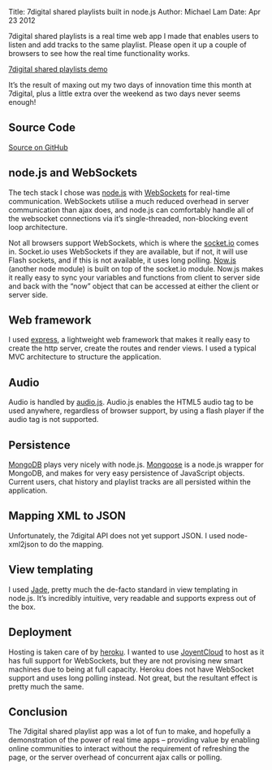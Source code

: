 Title: 7digital shared playlists built in node.js
Author: Michael Lam
Date: Apr 23 2012

7digital shared playlists is a real time web app I made that enables users to listen and add tracks to the same playlist. Please open it up a couple of browsers to see how the real time functionality works.

[7digital shared playlists demo](http://electric-summer-3784.herokuapp.com/)

It’s the result of maxing out my two days of innovation time this month at 7digital, plus a little extra over the weekend as two days never seems enough!


## Source Code

[Source on GitHub](https://github.com/treadsafely/node-js-7digital-shared-playlists)

## node.js and WebSockets

The tech stack I chose was [node.js](http://nodejs.org/) with [WebSockets](http://en.wikipedia.org/wiki/WebSocket) for real-time communication. WebSockets utilise a much reduced overhead in server communication than ajax does, and node.js can comfortably handle all of the websocket connections via it’s single-threaded, non-blocking event loop architecture.

Not all browsers support WebSockets, which is where the [socket.io](http://socket.io/) comes in. Socket.io uses WebSockets if they are available, but if not, it will use Flash sockets, and if this is not available, it uses long polling. [Now.js](http://nowjs.com/) (another node module) is built on top of the socket.io module. Now.js makes it really easy to sync your variables and functions from client to server side and back with the “now” object that can be accessed at either the client or server side.

## Web framework

I used [express](http://expressjs.com/), a lightweight web framework that makes it really easy to create the http server, create the routes and render views. I used a typical MVC architecture to structure the application.

## Audio

Audio is handled by [audio.js](http://kolber.github.com/audiojs/). Audio.js enables the HTML5 audio tag to be used anywhere, regardless of browser support, by using a flash player if the audio tag is not supported.

## Persistence

[MongoDB](http://www.mongodb.org/) plays very nicely with node.js. [Mongoose](http://mongoosejs.com/) is a node.js wrapper for MongoDB, and makes for very easy persistence of JavaScript objects. Current users, chat history and playlist tracks are all persisted within the application.

## Mapping XML to JSON
Unfortunately, the 7digital API does not yet support JSON. I used node-xml2json to do the mapping.

## View templating

I used [Jade](http://jade-lang.com/), pretty much the de-facto standard in view templating in node.js. It’s incredibly intuitive, very readable and supports express out of the box.

## Deployment

Hosting is taken care of by [heroku](http://www.heroku.com/). I wanted to use [JoyentCloud](http://www.joyentcloud.com/) to host as it has full support for WebSockets, but they are not provising new smart machines due to being at full capacity. Heroku does not have WebSocket support and uses long polling instead. Not great, but the resultant effect is pretty much the same.
## Conclusion
The 7digital shared playlist app was a lot of fun to make, and hopefully a demonstration of the power of real time apps – providing value by enabling online communities to interact without the requirement of refreshing the page, or the server overhead of concurrent ajax calls or polling.
